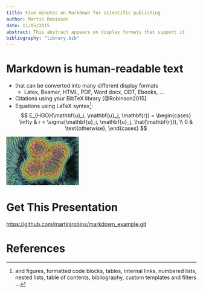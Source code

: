 ```yaml
---
title: Five minutes on Markdown for scientific publishing 
author: Martin Robinson
date: 11/05/2015
abstract: This abstract appears on display formats that support it
bibliography: "library.bib"
---
```


Markdown is human-readable text
===============================

- that can be converted into many different display formats
    - Latex, Beamer, HTML, PDF, Word docx, ODT, Ebooks, ...
- Citations using your BibTeX library [@Robinson2015]
- Equations using LaTeX syntax[^1]: 
$$ 
 E_{HGO}(\mathbf{u}_i, \mathbf{u}_j, \mathbf{r}) = 
 \begin{cases}
   \infty & r < \sigma(\mathbf{u}_i, \mathbf{u}_j, \hat{\mathbf{r}}), \\
   0 & \text{otherwise},
 \end{cases}
$$

![Cholesteric liquid crystal pattern](images/cholesteric3.png)

[^1]: and figures, formatted code blocks, tables, internal links, numbered lists, nested lists, table of contents, bibliography, custom templates and filters ...

Get This Presentation
=====================

<https://github.com/martinjrobins/markdown_example.git>


References
==========

